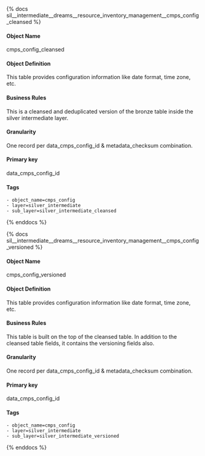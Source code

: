 {% docs sil__intermediate__dreams__resource_inventory_management__cmps_config_cleansed %}

#### Object Name
cmps_config_cleansed

#### Object Definition
This table provides configuration information like date format, time zone, etc.

#### Business Rules
This is a cleansed and deduplicated version of the bronze table inside the silver intermediate layer.

#### Granularity
One record per data_cmps_config_id & metadata_checksum combination.

#### Primary key
data_cmps_config_id

#### Tags
    - object_name=cmps_config
    - layer=silver_intermediate
    - sub_layer=silver_intermediate_cleansed

{% enddocs %}

{% docs sil__intermediate__dreams__resource_inventory_management__cmps_config_versioned %}

#### Object Name
cmps_config_versioned

#### Object Definition
This table provides configuration information like date format, time zone, etc.

#### Business Rules
This table is built on the top of the cleansed table. In addition to the cleansed table fields, it contains the versioning fields also.

#### Granularity
One record per data_cmps_config_id & metadata_checksum combination.

#### Primary key
data_cmps_config_id

#### Tags
    - object_name=cmps_config
    - layer=silver_intermediate
    - sub_layer=silver_intermediate_versioned

{% enddocs %}